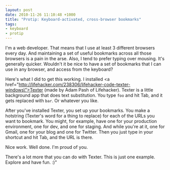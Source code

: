 ```yaml
--- 
layout: post
date: 2010-11-26 11:10:48 +1000
title: "Protip: Keyboard-activated, cross-browser bookmarks"
tags: 
- keyboard
- protip
---
```

I'm a web developer. That means that I use at least 3 different browsers every day. And maintaining a set of useful bookmarks across all those browsers is a pain in the arse. Also, I tend to prefer typing over mousing. It's generally quicker. Wouldn't it be nice to have a set of bookmarks that I can use in any browser, and access from the keyboard?

Here's what I did to get this working. I installed <a href=\"http://lifehacker.com/238306/lifehacker-code-texter-windows\">Texter</a> (made by Adam Pash of Lifehacker). Texter is a little background app that does text substitution. You type `foo` and hit Tab, and it gets replaced with `bar`. Or whatever you like.

After you've installed Texter, you set up your bookmarks. You make a hotstring (Texter's word for a thing to replace) for each of the URLs you want to bookmark. You might, for example, have one for your production environment, one for dev, and one for staging. And while you're at it, one for Gmail, one for your blog and one for Twitter. Then you just type in your shortcut and hit Tab, and the URL is there.

Nice work. Well done. I'm proud of you.

There's a lot more that you can do with Texter. This is just one example.  Explore and have fun. :)"
